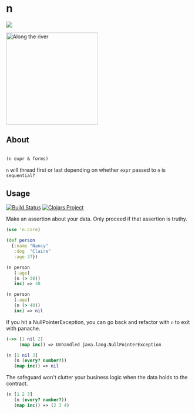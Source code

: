# n

![](https://clojars.org/n.core/latest-version.svg)

<img src="http://www.csstoday.com/UploadFiles/Multimedia/2015/4/201504161045388080.jpg"
 alt="Along the river" height="250" />

## About

```clojure

(n expr & forms)

```

`n` will thread first or last depending on whether `expr` passed to `n` is `sequential?`

## Usage

[![Build Status](https://travis-ci.org/rcullito/n.svg?branch=master)](https://travis-ci.org/rcullito/n)
[![Clojars Project](https://img.shields.io/clojars/v/n.core.svg)](https://clojars.org/n.core)

Make an assertion about your data. Only proceed if that assertion is truthy.

```clojure
(use 'n.core)

(def person
  {:name "Nancy"
   :dog  "Claire"
   :age 37})

(n person
   (:age)
   (n (> 30))
   inc) => 38

(n person
   (:age)
   (n (> 40))
   inc) => nil

```

If you hit a NullPointerException, you can go back and refactor with `n` to exit with panache.

```clojure
(->> [1 nil 2]
     (map inc)) => Unhandled java.lang.NullPointerException

(n [1 nil 3]
   (n (every? number?))
   (map inc)) => nil
```

The safeguard won't clutter your business logic when the data holds to the contract.

```clojure
(n [1 2 3]
   (n (every? number?))
   (map inc)) => (2 3 4)

```

